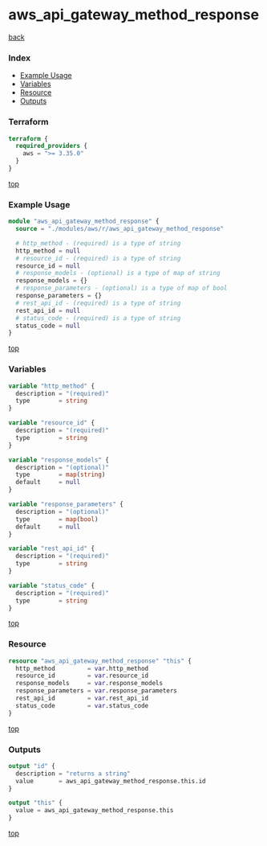 # aws_api_gateway_method_response

[back](../aws.md)

### Index

- [Example Usage](#example-usage)
- [Variables](#variables)
- [Resource](#resource)
- [Outputs](#outputs)

### Terraform

```terraform
terraform {
  required_providers {
    aws = ">= 3.35.0"
  }
}
```

[top](#index)

### Example Usage

```terraform
module "aws_api_gateway_method_response" {
  source = "./modules/aws/r/aws_api_gateway_method_response"

  # http_method - (required) is a type of string
  http_method = null
  # resource_id - (required) is a type of string
  resource_id = null
  # response_models - (optional) is a type of map of string
  response_models = {}
  # response_parameters - (optional) is a type of map of bool
  response_parameters = {}
  # rest_api_id - (required) is a type of string
  rest_api_id = null
  # status_code - (required) is a type of string
  status_code = null
}
```

[top](#index)

### Variables

```terraform
variable "http_method" {
  description = "(required)"
  type        = string
}

variable "resource_id" {
  description = "(required)"
  type        = string
}

variable "response_models" {
  description = "(optional)"
  type        = map(string)
  default     = null
}

variable "response_parameters" {
  description = "(optional)"
  type        = map(bool)
  default     = null
}

variable "rest_api_id" {
  description = "(required)"
  type        = string
}

variable "status_code" {
  description = "(required)"
  type        = string
}
```

[top](#index)

### Resource

```terraform
resource "aws_api_gateway_method_response" "this" {
  http_method         = var.http_method
  resource_id         = var.resource_id
  response_models     = var.response_models
  response_parameters = var.response_parameters
  rest_api_id         = var.rest_api_id
  status_code         = var.status_code
}
```

[top](#index)

### Outputs

```terraform
output "id" {
  description = "returns a string"
  value       = aws_api_gateway_method_response.this.id
}

output "this" {
  value = aws_api_gateway_method_response.this
}
```

[top](#index)